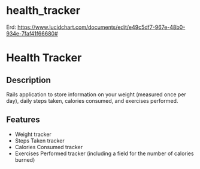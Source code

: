 # health_tracker

Erd: https://www.lucidchart.com/documents/edit/e49c5df7-967e-48b0-934e-7faf41f66680#

# Health Tracker

## Description

Rails application to store information on your weight (measured once per day), daily steps taken, calories consumed, and exercises performed.


## Features

* Weight tracker
* Steps Taken tracker
* Calories Consumed tracker
* Exercises Performed tracker (including a field for the number of calories burned)
